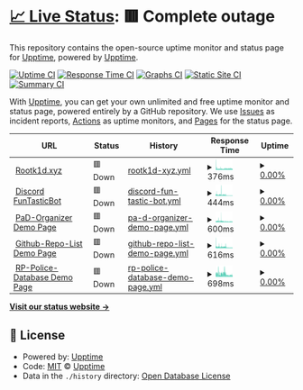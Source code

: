# [📈 Live Status](https://status.rootk1d.xyz): <!--live status--> **🟥 Complete outage**

This repository contains the open-source uptime monitor and status page for [Upptime](https://upptime.js.org), powered by [Upptime](https://github.com/upptime/upptime).

[![Uptime CI](https://github.com/roo7k1d/status-page/workflows/Uptime%20CI/badge.svg)](https://github.com/roo7k1d/status-page/actions?query=workflow%3A%22Uptime+CI%22)
[![Response Time CI](https://github.com/roo7k1d/status-page/workflows/Response%20Time%20CI/badge.svg)](https://github.com/roo7k1d/status-page/actions?query=workflow%3A%22Response+Time+CI%22)
[![Graphs CI](https://github.com/roo7k1d/status-page/workflows/Graphs%20CI/badge.svg)](https://github.com/roo7k1d/status-page/actions?query=workflow%3A%22Graphs+CI%22)
[![Static Site CI](https://github.com/roo7k1d/status-page/workflows/Static%20Site%20CI/badge.svg)](https://github.com/roo7k1d/status-page/actions?query=workflow%3A%22Static+Site+CI%22)
[![Summary CI](https://github.com/roo7k1d/status-page/workflows/Summary%20CI/badge.svg)](https://github.com/roo7k1d/status-page/actions?query=workflow%3A%22Summary+CI%22)

With [Upptime](https://upptime.js.org), you can get your own unlimited and free uptime monitor and status page, powered entirely by a GitHub repository. We use [Issues](https://github.com/upptime/upptime/issues) as incident reports, [Actions](https://github.com/roo7k1d/status-page/actions) as uptime monitors, and [Pages](https://status.rootk1d.xyz) for the status page.

<!--start: status pages-->
<!-- This summary is generated by Upptime (https://github.com/upptime/upptime) -->
<!-- Do not edit this manually, your changes will be overwritten -->
<!-- prettier-ignore -->
| URL | Status | History | Response Time | Uptime |
| --- | ------ | ------- | ------------- | ------ |
| <img alt="" src="https://cdn.discordapp.com/attachments/742731876170465310/896683113239937064/RootK1d.png" height="13"> [Rootk1d.xyz](https://rootk1d.xyz) | 🟥 Down | [rootk1d-xyz.yml](https://github.com/Roo7K1d/status-page/commits/HEAD/history/rootk1d-xyz.yml) | <details><summary><img alt="Response time graph" src="./graphs/rootk1d-xyz/response-time-week.png" height="20"> 376ms</summary><br><a href="https://status.rootk1d.xyz/history/rootk1d-xyz"><img alt="Response time 429" src="https://img.shields.io/endpoint?url=https%3A%2F%2Fraw.githubusercontent.com%2FRoo7K1d%2Fstatus-page%2FHEAD%2Fapi%2Frootk1d-xyz%2Fresponse-time.json"></a><br><a href="https://status.rootk1d.xyz/history/rootk1d-xyz"><img alt="24-hour response time 385" src="https://img.shields.io/endpoint?url=https%3A%2F%2Fraw.githubusercontent.com%2FRoo7K1d%2Fstatus-page%2FHEAD%2Fapi%2Frootk1d-xyz%2Fresponse-time-day.json"></a><br><a href="https://status.rootk1d.xyz/history/rootk1d-xyz"><img alt="7-day response time 376" src="https://img.shields.io/endpoint?url=https%3A%2F%2Fraw.githubusercontent.com%2FRoo7K1d%2Fstatus-page%2FHEAD%2Fapi%2Frootk1d-xyz%2Fresponse-time-week.json"></a><br><a href="https://status.rootk1d.xyz/history/rootk1d-xyz"><img alt="30-day response time 395" src="https://img.shields.io/endpoint?url=https%3A%2F%2Fraw.githubusercontent.com%2FRoo7K1d%2Fstatus-page%2FHEAD%2Fapi%2Frootk1d-xyz%2Fresponse-time-month.json"></a><br><a href="https://status.rootk1d.xyz/history/rootk1d-xyz"><img alt="1-year response time 429" src="https://img.shields.io/endpoint?url=https%3A%2F%2Fraw.githubusercontent.com%2FRoo7K1d%2Fstatus-page%2FHEAD%2Fapi%2Frootk1d-xyz%2Fresponse-time-year.json"></a></details> | <details><summary><a href="https://status.rootk1d.xyz/history/rootk1d-xyz">0.00%</a></summary><a href="https://status.rootk1d.xyz/history/rootk1d-xyz"><img alt="All-time uptime 0.00%" src="https://img.shields.io/endpoint?url=https%3A%2F%2Fraw.githubusercontent.com%2FRoo7K1d%2Fstatus-page%2FHEAD%2Fapi%2Frootk1d-xyz%2Fuptime.json"></a><br><a href="https://status.rootk1d.xyz/history/rootk1d-xyz"><img alt="24-hour uptime 32.27%" src="https://img.shields.io/endpoint?url=https%3A%2F%2Fraw.githubusercontent.com%2FRoo7K1d%2Fstatus-page%2FHEAD%2Fapi%2Frootk1d-xyz%2Fuptime-day.json"></a><br><a href="https://status.rootk1d.xyz/history/rootk1d-xyz"><img alt="7-day uptime 0.00%" src="https://img.shields.io/endpoint?url=https%3A%2F%2Fraw.githubusercontent.com%2FRoo7K1d%2Fstatus-page%2FHEAD%2Fapi%2Frootk1d-xyz%2Fuptime-week.json"></a><br><a href="https://status.rootk1d.xyz/history/rootk1d-xyz"><img alt="30-day uptime 0.00%" src="https://img.shields.io/endpoint?url=https%3A%2F%2Fraw.githubusercontent.com%2FRoo7K1d%2Fstatus-page%2FHEAD%2Fapi%2Frootk1d-xyz%2Fuptime-month.json"></a><br><a href="https://status.rootk1d.xyz/history/rootk1d-xyz"><img alt="1-year uptime 0.00%" src="https://img.shields.io/endpoint?url=https%3A%2F%2Fraw.githubusercontent.com%2FRoo7K1d%2Fstatus-page%2FHEAD%2Fapi%2Frootk1d-xyz%2Fuptime-year.json"></a></details>
| <img alt="" src="https://cdn.discordapp.com/attachments/742731876170465310/896682890073612348/images.png" height="13"> [Discord FunTasticBot](https://rootk1d.xyz/discord-ftb) | 🟥 Down | [discord-fun-tastic-bot.yml](https://github.com/Roo7K1d/status-page/commits/HEAD/history/discord-fun-tastic-bot.yml) | <details><summary><img alt="Response time graph" src="./graphs/discord-fun-tastic-bot/response-time-week.png" height="20"> 444ms</summary><br><a href="https://status.rootk1d.xyz/history/discord-fun-tastic-bot"><img alt="Response time 197" src="https://img.shields.io/endpoint?url=https%3A%2F%2Fraw.githubusercontent.com%2FRoo7K1d%2Fstatus-page%2FHEAD%2Fapi%2Fdiscord-fun-tastic-bot%2Fresponse-time.json"></a><br><a href="https://status.rootk1d.xyz/history/discord-fun-tastic-bot"><img alt="24-hour response time 178" src="https://img.shields.io/endpoint?url=https%3A%2F%2Fraw.githubusercontent.com%2FRoo7K1d%2Fstatus-page%2FHEAD%2Fapi%2Fdiscord-fun-tastic-bot%2Fresponse-time-day.json"></a><br><a href="https://status.rootk1d.xyz/history/discord-fun-tastic-bot"><img alt="7-day response time 444" src="https://img.shields.io/endpoint?url=https%3A%2F%2Fraw.githubusercontent.com%2FRoo7K1d%2Fstatus-page%2FHEAD%2Fapi%2Fdiscord-fun-tastic-bot%2Fresponse-time-week.json"></a><br><a href="https://status.rootk1d.xyz/history/discord-fun-tastic-bot"><img alt="30-day response time 323" src="https://img.shields.io/endpoint?url=https%3A%2F%2Fraw.githubusercontent.com%2FRoo7K1d%2Fstatus-page%2FHEAD%2Fapi%2Fdiscord-fun-tastic-bot%2Fresponse-time-month.json"></a><br><a href="https://status.rootk1d.xyz/history/discord-fun-tastic-bot"><img alt="1-year response time 197" src="https://img.shields.io/endpoint?url=https%3A%2F%2Fraw.githubusercontent.com%2FRoo7K1d%2Fstatus-page%2FHEAD%2Fapi%2Fdiscord-fun-tastic-bot%2Fresponse-time-year.json"></a></details> | <details><summary><a href="https://status.rootk1d.xyz/history/discord-fun-tastic-bot">0.00%</a></summary><a href="https://status.rootk1d.xyz/history/discord-fun-tastic-bot"><img alt="All-time uptime 0.00%" src="https://img.shields.io/endpoint?url=https%3A%2F%2Fraw.githubusercontent.com%2FRoo7K1d%2Fstatus-page%2FHEAD%2Fapi%2Fdiscord-fun-tastic-bot%2Fuptime.json"></a><br><a href="https://status.rootk1d.xyz/history/discord-fun-tastic-bot"><img alt="24-hour uptime 35.59%" src="https://img.shields.io/endpoint?url=https%3A%2F%2Fraw.githubusercontent.com%2FRoo7K1d%2Fstatus-page%2FHEAD%2Fapi%2Fdiscord-fun-tastic-bot%2Fuptime-day.json"></a><br><a href="https://status.rootk1d.xyz/history/discord-fun-tastic-bot"><img alt="7-day uptime 0.00%" src="https://img.shields.io/endpoint?url=https%3A%2F%2Fraw.githubusercontent.com%2FRoo7K1d%2Fstatus-page%2FHEAD%2Fapi%2Fdiscord-fun-tastic-bot%2Fuptime-week.json"></a><br><a href="https://status.rootk1d.xyz/history/discord-fun-tastic-bot"><img alt="30-day uptime 0.00%" src="https://img.shields.io/endpoint?url=https%3A%2F%2Fraw.githubusercontent.com%2FRoo7K1d%2Fstatus-page%2FHEAD%2Fapi%2Fdiscord-fun-tastic-bot%2Fuptime-month.json"></a><br><a href="https://status.rootk1d.xyz/history/discord-fun-tastic-bot"><img alt="1-year uptime 0.00%" src="https://img.shields.io/endpoint?url=https%3A%2F%2Fraw.githubusercontent.com%2FRoo7K1d%2Fstatus-page%2FHEAD%2Fapi%2Fdiscord-fun-tastic-bot%2Fuptime-year.json"></a></details>
| <img alt="" src="https://cdn.discordapp.com/attachments/742731876170465310/896685452080320562/pad_ico.png" height="13"> [PaD-Organizer Demo Page](https://rootk1d.xyz/pad-demo) | 🟥 Down | [pa-d-organizer-demo-page.yml](https://github.com/Roo7K1d/status-page/commits/HEAD/history/pa-d-organizer-demo-page.yml) | <details><summary><img alt="Response time graph" src="./graphs/pa-d-organizer-demo-page/response-time-week.png" height="20"> 600ms</summary><br><a href="https://status.rootk1d.xyz/history/pa-d-organizer-demo-page"><img alt="Response time 512" src="https://img.shields.io/endpoint?url=https%3A%2F%2Fraw.githubusercontent.com%2FRoo7K1d%2Fstatus-page%2FHEAD%2Fapi%2Fpa-d-organizer-demo-page%2Fresponse-time.json"></a><br><a href="https://status.rootk1d.xyz/history/pa-d-organizer-demo-page"><img alt="24-hour response time 483" src="https://img.shields.io/endpoint?url=https%3A%2F%2Fraw.githubusercontent.com%2FRoo7K1d%2Fstatus-page%2FHEAD%2Fapi%2Fpa-d-organizer-demo-page%2Fresponse-time-day.json"></a><br><a href="https://status.rootk1d.xyz/history/pa-d-organizer-demo-page"><img alt="7-day response time 600" src="https://img.shields.io/endpoint?url=https%3A%2F%2Fraw.githubusercontent.com%2FRoo7K1d%2Fstatus-page%2FHEAD%2Fapi%2Fpa-d-organizer-demo-page%2Fresponse-time-week.json"></a><br><a href="https://status.rootk1d.xyz/history/pa-d-organizer-demo-page"><img alt="30-day response time 597" src="https://img.shields.io/endpoint?url=https%3A%2F%2Fraw.githubusercontent.com%2FRoo7K1d%2Fstatus-page%2FHEAD%2Fapi%2Fpa-d-organizer-demo-page%2Fresponse-time-month.json"></a><br><a href="https://status.rootk1d.xyz/history/pa-d-organizer-demo-page"><img alt="1-year response time 512" src="https://img.shields.io/endpoint?url=https%3A%2F%2Fraw.githubusercontent.com%2FRoo7K1d%2Fstatus-page%2FHEAD%2Fapi%2Fpa-d-organizer-demo-page%2Fresponse-time-year.json"></a></details> | <details><summary><a href="https://status.rootk1d.xyz/history/pa-d-organizer-demo-page">0.00%</a></summary><a href="https://status.rootk1d.xyz/history/pa-d-organizer-demo-page"><img alt="All-time uptime 0.00%" src="https://img.shields.io/endpoint?url=https%3A%2F%2Fraw.githubusercontent.com%2FRoo7K1d%2Fstatus-page%2FHEAD%2Fapi%2Fpa-d-organizer-demo-page%2Fuptime.json"></a><br><a href="https://status.rootk1d.xyz/history/pa-d-organizer-demo-page"><img alt="24-hour uptime 38.95%" src="https://img.shields.io/endpoint?url=https%3A%2F%2Fraw.githubusercontent.com%2FRoo7K1d%2Fstatus-page%2FHEAD%2Fapi%2Fpa-d-organizer-demo-page%2Fuptime-day.json"></a><br><a href="https://status.rootk1d.xyz/history/pa-d-organizer-demo-page"><img alt="7-day uptime 0.00%" src="https://img.shields.io/endpoint?url=https%3A%2F%2Fraw.githubusercontent.com%2FRoo7K1d%2Fstatus-page%2FHEAD%2Fapi%2Fpa-d-organizer-demo-page%2Fuptime-week.json"></a><br><a href="https://status.rootk1d.xyz/history/pa-d-organizer-demo-page"><img alt="30-day uptime 0.00%" src="https://img.shields.io/endpoint?url=https%3A%2F%2Fraw.githubusercontent.com%2FRoo7K1d%2Fstatus-page%2FHEAD%2Fapi%2Fpa-d-organizer-demo-page%2Fuptime-month.json"></a><br><a href="https://status.rootk1d.xyz/history/pa-d-organizer-demo-page"><img alt="1-year uptime 0.00%" src="https://img.shields.io/endpoint?url=https%3A%2F%2Fraw.githubusercontent.com%2FRoo7K1d%2Fstatus-page%2FHEAD%2Fapi%2Fpa-d-organizer-demo-page%2Fuptime-year.json"></a></details>
| <img alt="" src="https://cdn.discordapp.com/attachments/742731876170465310/896721537313431622/github.png" height="13"> [Github-Repo-List Demo Page](https://rootk1d.xyz/repos) | 🟥 Down | [github-repo-list-demo-page.yml](https://github.com/Roo7K1d/status-page/commits/HEAD/history/github-repo-list-demo-page.yml) | <details><summary><img alt="Response time graph" src="./graphs/github-repo-list-demo-page/response-time-week.png" height="20"> 616ms</summary><br><a href="https://status.rootk1d.xyz/history/github-repo-list-demo-page"><img alt="Response time 397" src="https://img.shields.io/endpoint?url=https%3A%2F%2Fraw.githubusercontent.com%2FRoo7K1d%2Fstatus-page%2FHEAD%2Fapi%2Fgithub-repo-list-demo-page%2Fresponse-time.json"></a><br><a href="https://status.rootk1d.xyz/history/github-repo-list-demo-page"><img alt="24-hour response time 349" src="https://img.shields.io/endpoint?url=https%3A%2F%2Fraw.githubusercontent.com%2FRoo7K1d%2Fstatus-page%2FHEAD%2Fapi%2Fgithub-repo-list-demo-page%2Fresponse-time-day.json"></a><br><a href="https://status.rootk1d.xyz/history/github-repo-list-demo-page"><img alt="7-day response time 616" src="https://img.shields.io/endpoint?url=https%3A%2F%2Fraw.githubusercontent.com%2FRoo7K1d%2Fstatus-page%2FHEAD%2Fapi%2Fgithub-repo-list-demo-page%2Fresponse-time-week.json"></a><br><a href="https://status.rootk1d.xyz/history/github-repo-list-demo-page"><img alt="30-day response time 594" src="https://img.shields.io/endpoint?url=https%3A%2F%2Fraw.githubusercontent.com%2FRoo7K1d%2Fstatus-page%2FHEAD%2Fapi%2Fgithub-repo-list-demo-page%2Fresponse-time-month.json"></a><br><a href="https://status.rootk1d.xyz/history/github-repo-list-demo-page"><img alt="1-year response time 397" src="https://img.shields.io/endpoint?url=https%3A%2F%2Fraw.githubusercontent.com%2FRoo7K1d%2Fstatus-page%2FHEAD%2Fapi%2Fgithub-repo-list-demo-page%2Fresponse-time-year.json"></a></details> | <details><summary><a href="https://status.rootk1d.xyz/history/github-repo-list-demo-page">0.00%</a></summary><a href="https://status.rootk1d.xyz/history/github-repo-list-demo-page"><img alt="All-time uptime 0.00%" src="https://img.shields.io/endpoint?url=https%3A%2F%2Fraw.githubusercontent.com%2FRoo7K1d%2Fstatus-page%2FHEAD%2Fapi%2Fgithub-repo-list-demo-page%2Fuptime.json"></a><br><a href="https://status.rootk1d.xyz/history/github-repo-list-demo-page"><img alt="24-hour uptime 40.10%" src="https://img.shields.io/endpoint?url=https%3A%2F%2Fraw.githubusercontent.com%2FRoo7K1d%2Fstatus-page%2FHEAD%2Fapi%2Fgithub-repo-list-demo-page%2Fuptime-day.json"></a><br><a href="https://status.rootk1d.xyz/history/github-repo-list-demo-page"><img alt="7-day uptime 0.00%" src="https://img.shields.io/endpoint?url=https%3A%2F%2Fraw.githubusercontent.com%2FRoo7K1d%2Fstatus-page%2FHEAD%2Fapi%2Fgithub-repo-list-demo-page%2Fuptime-week.json"></a><br><a href="https://status.rootk1d.xyz/history/github-repo-list-demo-page"><img alt="30-day uptime 0.00%" src="https://img.shields.io/endpoint?url=https%3A%2F%2Fraw.githubusercontent.com%2FRoo7K1d%2Fstatus-page%2FHEAD%2Fapi%2Fgithub-repo-list-demo-page%2Fuptime-month.json"></a><br><a href="https://status.rootk1d.xyz/history/github-repo-list-demo-page"><img alt="1-year uptime 0.00%" src="https://img.shields.io/endpoint?url=https%3A%2F%2Fraw.githubusercontent.com%2FRoo7K1d%2Fstatus-page%2FHEAD%2Fapi%2Fgithub-repo-list-demo-page%2Fuptime-year.json"></a></details>
| <img alt="" src="https://cdn.discordapp.com/attachments/742731876170465310/896686450811232256/police_ico.png" height="13"> [RP-Police-Database Demo Page](https://rootk1d.xyz/police) | 🟥 Down | [rp-police-database-demo-page.yml](https://github.com/Roo7K1d/status-page/commits/HEAD/history/rp-police-database-demo-page.yml) | <details><summary><img alt="Response time graph" src="./graphs/rp-police-database-demo-page/response-time-week.png" height="20"> 698ms</summary><br><a href="https://status.rootk1d.xyz/history/rp-police-database-demo-page"><img alt="Response time 558" src="https://img.shields.io/endpoint?url=https%3A%2F%2Fraw.githubusercontent.com%2FRoo7K1d%2Fstatus-page%2FHEAD%2Fapi%2Frp-police-database-demo-page%2Fresponse-time.json"></a><br><a href="https://status.rootk1d.xyz/history/rp-police-database-demo-page"><img alt="24-hour response time 509" src="https://img.shields.io/endpoint?url=https%3A%2F%2Fraw.githubusercontent.com%2FRoo7K1d%2Fstatus-page%2FHEAD%2Fapi%2Frp-police-database-demo-page%2Fresponse-time-day.json"></a><br><a href="https://status.rootk1d.xyz/history/rp-police-database-demo-page"><img alt="7-day response time 698" src="https://img.shields.io/endpoint?url=https%3A%2F%2Fraw.githubusercontent.com%2FRoo7K1d%2Fstatus-page%2FHEAD%2Fapi%2Frp-police-database-demo-page%2Fresponse-time-week.json"></a><br><a href="https://status.rootk1d.xyz/history/rp-police-database-demo-page"><img alt="30-day response time 680" src="https://img.shields.io/endpoint?url=https%3A%2F%2Fraw.githubusercontent.com%2FRoo7K1d%2Fstatus-page%2FHEAD%2Fapi%2Frp-police-database-demo-page%2Fresponse-time-month.json"></a><br><a href="https://status.rootk1d.xyz/history/rp-police-database-demo-page"><img alt="1-year response time 558" src="https://img.shields.io/endpoint?url=https%3A%2F%2Fraw.githubusercontent.com%2FRoo7K1d%2Fstatus-page%2FHEAD%2Fapi%2Frp-police-database-demo-page%2Fresponse-time-year.json"></a></details> | <details><summary><a href="https://status.rootk1d.xyz/history/rp-police-database-demo-page">0.00%</a></summary><a href="https://status.rootk1d.xyz/history/rp-police-database-demo-page"><img alt="All-time uptime 0.00%" src="https://img.shields.io/endpoint?url=https%3A%2F%2Fraw.githubusercontent.com%2FRoo7K1d%2Fstatus-page%2FHEAD%2Fapi%2Frp-police-database-demo-page%2Fuptime.json"></a><br><a href="https://status.rootk1d.xyz/history/rp-police-database-demo-page"><img alt="24-hour uptime 41.92%" src="https://img.shields.io/endpoint?url=https%3A%2F%2Fraw.githubusercontent.com%2FRoo7K1d%2Fstatus-page%2FHEAD%2Fapi%2Frp-police-database-demo-page%2Fuptime-day.json"></a><br><a href="https://status.rootk1d.xyz/history/rp-police-database-demo-page"><img alt="7-day uptime 0.00%" src="https://img.shields.io/endpoint?url=https%3A%2F%2Fraw.githubusercontent.com%2FRoo7K1d%2Fstatus-page%2FHEAD%2Fapi%2Frp-police-database-demo-page%2Fuptime-week.json"></a><br><a href="https://status.rootk1d.xyz/history/rp-police-database-demo-page"><img alt="30-day uptime 0.00%" src="https://img.shields.io/endpoint?url=https%3A%2F%2Fraw.githubusercontent.com%2FRoo7K1d%2Fstatus-page%2FHEAD%2Fapi%2Frp-police-database-demo-page%2Fuptime-month.json"></a><br><a href="https://status.rootk1d.xyz/history/rp-police-database-demo-page"><img alt="1-year uptime 0.00%" src="https://img.shields.io/endpoint?url=https%3A%2F%2Fraw.githubusercontent.com%2FRoo7K1d%2Fstatus-page%2FHEAD%2Fapi%2Frp-police-database-demo-page%2Fuptime-year.json"></a></details>

<!--end: status pages-->

[**Visit our status website →**](https://status.rootk1d.xyz)

## 📄 License

- Powered by: [Upptime](https://github.com/upptime/upptime)
- Code: [MIT](./LICENSE) © [Upptime](https://upptime.js.org)
- Data in the `./history` directory: [Open Database License](https://opendatacommons.org/licenses/odbl/1-0/)
